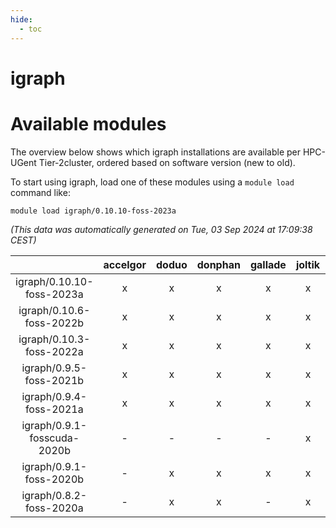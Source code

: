 ```yaml
---
hide:
  - toc
---
```


igraph
======

# Available modules


The overview below shows which igraph installations are available per HPC-UGent Tier-2cluster, ordered based on software version (new to old).

To start using igraph, load one of these modules using a `module load` command like:

```shell
module load igraph/0.10.10-foss-2023a
```

*(This data was automatically generated on Tue, 03 Sep 2024 at 17:09:38 CEST)*  

| |accelgor|doduo|donphan|gallade|joltik|shinx|skitty|
| :---: | :---: | :---: | :---: | :---: | :---: | :---: | :---: |
|igraph/0.10.10-foss-2023a|x|x|x|x|x|x|x|
|igraph/0.10.6-foss-2022b|x|x|x|x|x|-|x|
|igraph/0.10.3-foss-2022a|x|x|x|x|x|x|x|
|igraph/0.9.5-foss-2021b|x|x|x|x|x|-|x|
|igraph/0.9.4-foss-2021a|x|x|x|x|x|-|x|
|igraph/0.9.1-fosscuda-2020b|-|-|-|-|x|-|-|
|igraph/0.9.1-foss-2020b|-|x|x|x|x|-|x|
|igraph/0.8.2-foss-2020a|-|x|x|-|x|-|x|
